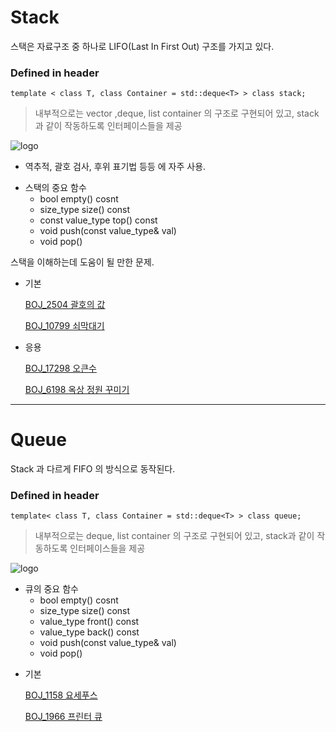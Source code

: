 # Stack

스택은 자료구조 중 하나로 LIFO(Last In First Out) 구조를 가지고 있다.

### Defined in header <queue>


` template
< class T, class Container = std::deque<T> >
class stack;
`


> 내부적으로는 vector ,deque, list container 의 구조로 구현되어 있고, stack과 같이 작동하도록 인터페이스들을 제공


![logo](https://media.vlpt.us/images/sbinha/post/17a3cf61-fb95-4970-b66c-92a71b99846b/Screenshot%202020-04-20%2019.07.55.png)


- 역추적, 괄호 검사, 후위 표기법 등등 에 자주 사용.

* 스택의 중요 함수
    * bool empty() cosnt
    * size_type size() const
    * const value_type top() const
    * void push(const value_type& val)
    * void pop()




스택을 이해하는데 도움이 될 만한 문제.

- 기본

    [BOJ_2504 괄호의 값](https://www.acmicpc.net/problem/2504)

    [BOJ_10799 쇠막대기](https://www.acmicpc.net/problem/10799)

- 응용

    [BOJ_17298 오큰수](https://www.acmicpc.net/problem/17298)

    [BOJ_6198 옥상 정원 꾸미기](https://www.acmicpc.net/problem/6198)


****
# Queue

Stack 과 다르게 FIFO 의 방식으로 동작된다.

### Defined in header <queue>

` template<
    class T, class Container = std::deque<T> >
    class queue; `

> 내부적으로는 deque, list container 의 구조로 구현되어 있고, stack과 같이 작동하도록 인터페이스들을 제공  

![logo](https://media.vlpt.us/images/sbinha/post/dbc199b3-6959-464e-872d-39c503fa0b1b/Screenshot%202020-04-20%2019.19.59.png)



* 큐의 중요 함수
    * bool empty() cosnt
    * size_type size() const
    * value_type front() const
    * value_type back() const
    * void push(const value_type& val)
    * void pop()

- 기본

    [BOJ_1158 요세푸스](https://www.acmicpc.net/problem/1158)

    [BOJ_1966 프린터 큐](https://www.acmicpc.net/problem/1966)